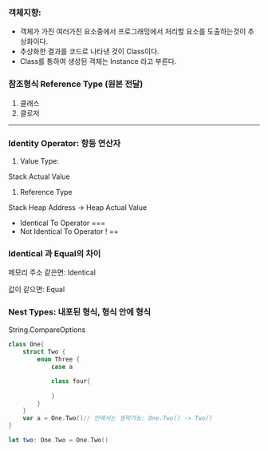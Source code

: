 ### 객체지향:

- 객체가 가진 여러가진 요소중에서 프로그래밍에서 처리할 요소를 도출하는것이 추상화이다.
- 추상화한 결과를 코드로 나타낸 것이 Class이다.
- Class를 통하여 생성된 객체는 Instance 라고 부른다.
### 참조형식 Reference Type (원본 전달)

1. 클래스
2. 클로저

---

### ****Identity Operator: 항등 연산자****

1. Value Type:

Stack Actual Value

1. Reference Type

Stack Heap Address  → Heap Actual Value

- Identical To Operator ===
- Not Identical To Operator ! ==

### Identical 과 Equal의 차이

메모리 주소 같은면: Identical

값이 같으면: Equal

### Nest Types: 내포된 형식, 형식 안에 형식

String.CompareOptions

```swift
class One{
    struct Two {
        enum Three {
            case a

            class four{
        
            }
        }
    }  
    var a = One.Two()// 안에서는 생략가능: One.Two() -> Two()
}

let two: One.Two = One.Two()

```

